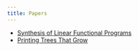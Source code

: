 ```yaml
---
title: Papers
---
```


* [Synthesis of Linear Functional Programs](https://github.com/alt-romes/slfl/blob/master/article/synthesis-of-linear-functional-programs.pdf)
* [Printing Trees That Grow](https://github.com/alt-romes/papers/blob/master/printing-trees-that-grow/Printing-Trees-That-Grow.pdf)
